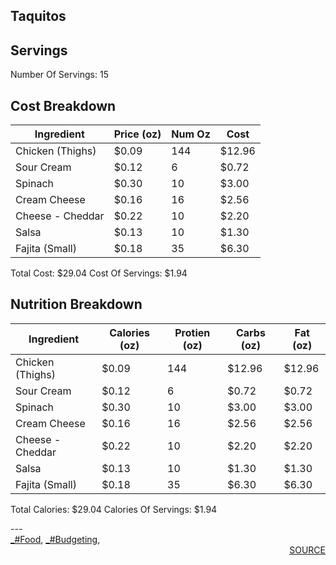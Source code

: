 ## Taquitos
## Servings
Number Of Servings: 15
## Cost Breakdown
| Ingredient | Price (oz) | Num Oz | Cost |
| ------------ | ------------ | ------------ | ------------ |
| Chicken  (Thighs) | $0.09 | 144 | $12.96 |
| Sour Cream | $0.12 | 6 | $0.72 |
| Spinach | $0.30 | 10 | $3.00 |
| Cream Cheese | $0.16 | 16 | $2.56 |
| Cheese - Cheddar | $0.22 | 10 | $2.20 |
| Salsa | $0.13 | 10 | $1.30 |
| Fajita (Small) | $0.18 | 35 | $6.30 |

Total Cost: $29.04
Cost Of Servings: $1.94
## Nutrition Breakdown
| Ingredient | Calories (oz) | Protien (oz) | Carbs (oz) | Fat (oz) |
| ------------ | ------------ | ------------ | ------------ | ------------ |
| Chicken  (Thighs) | $0.09 | 144 | $12.96 | $12.96 |
| Sour Cream | $0.12 | 6 | $0.72 | $0.72 |
| Spinach | $0.30 | 10 | $3.00 | $3.00 |
| Cream Cheese | $0.16 | 16 | $2.56 | $2.56 |
| Cheese - Cheddar | $0.22 | 10 | $2.20 | $2.20 |
| Salsa | $0.13 | 10 | $1.30 | $1.30 |
| Fajita (Small) | $0.18 | 35 | $6.30 | $6.30 |

Total Calories: $29.04
Calories Of Servings: $1.94
<div style='page-break-after: always;'></div>
---
<div style='page-break-after: always;'></div>
<a href='_tag-Food.md'>_#Food</a>, <a href='_tag-Budgeting.md'>_#Budgeting</a>, 
<div style='text-align: right'>
<a href='https://docs.google.com/spreadsheets/d/e/2PACX-1vSAyak9YlStJt0W2QiXNHVF8FODXyzkGh0HTz9XkhPPqGQ7IycIP1MG9gofJCHmb8c_vAcLKiqcYQXQ/pub?output=xlsx'>SOURCE</a>
</div>
